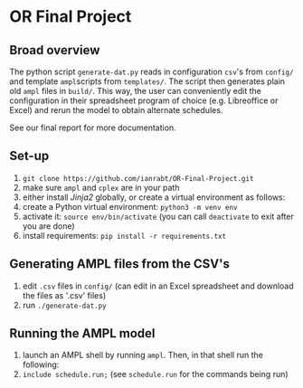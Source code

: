 # OR Final Project

## Broad overview

The python script `generate-dat.py` reads in configuration `csv`'s
from `config/` and template `ampl`scripts from `templates/`.  The
script then generates plain old `ampl` files in `build/`.  This way,
the user can conveniently edit the configuration in their spreadsheet
program of choice (e.g. Libreoffice or Excel) and rerun the model to
obtain alternate schedules.

See our final report for more documentation.
	
## Set-up
1. `git clone https://github.com/ianrabt/OR-Final-Project.git`
2. make sure `ampl` and `cplex` are in your path
3. either install *Jinja2* globally, or create a virtual environment as follows:
  1. create a Python virtual environment: `python3 -m venv env`
  2. activate it: `source env/bin/activate` (you can call
     `deactivate` to exit after you are done)
  3. install requirements: `pip install -r requirements.txt`

## Generating AMPL files from the CSV's
1. edit `.csv` files in `config/` (can edit in an Excel spreadsheet and download the files as '.csv' files)
2. run `./generate-dat.py`

## Running the AMPL model
1. launch an AMPL shell by running `ampl`.  Then, in that shell run the
   following:
2. `include schedule.run;` (see `schedule.run` for the commands being
   run)
